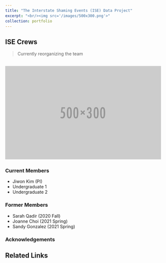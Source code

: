 ```yaml
---
title: "The Interstate Shaming Events (ISE) Data Project"
excerpt: "<br/><img src='/images/500x300.png'>"
collection: portfolio
---
```


## ISE Crews
> Currently reorganizing the team

<br/><img src='/images/500x300.png'>

### Current Members
* Jiwon Kim (PI)
* Undergraduate 1 
* Undergraduate 2 

### Former Members
* Sarah Qadir (2020 Fall)
* Joanne Choi (2021 Spring)
* Sandy Gonzalez (2021 Spring) 


### Acknowledgements


## Related Links





